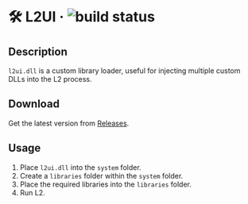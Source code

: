 # 🛠️ L2UI · ![build status](https://github.com/ritsuwastaken/l2ui/actions/workflows/build.yml/badge.svg)

## Description
`l2ui.dll` is a custom library loader, useful for injecting multiple custom DLLs into the L2 process.

## Download
Get the latest version from [Releases](https://github.com/ritsuwastaken/l2ui/releases).

## Usage
1. Place `l2ui.dll` into the `system` folder.
2. Create a `libraries` folder within the `system` folder.
3. Place the required libraries into the `libraries` folder.
4. Run L2.
